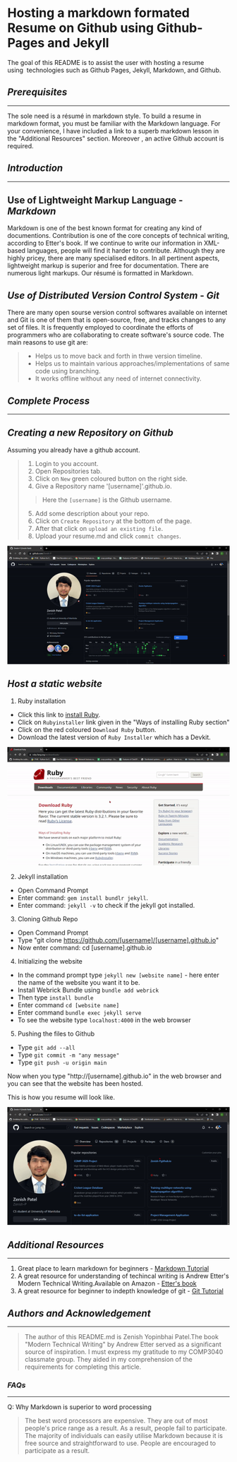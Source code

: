# **Hosting a markdown formated Resume on Github using Github-Pages and Jekyll**
The goal of this README is to assist the user with hosting a resume using  technologies such as Github Pages, Jekyll, Markdown, and Github.
## **_Prerequisites_**
---
The sole need is a résumé in markdown style. To build a resume in markdown format, you must be familiar with the Markdown language. For your convenience, I have included a link to a superb markdown lesson in the "Additional Resources" section. Moreover , an active Github account is required. 

## **_Introduction_**
---
## Use of Lightweight Markup Language - _Markdown_
Markdown is one of the best known format for creating any kind of documentions. Contribution is one of the core concepts of technical writing, according to Etter's book. If we continue to write our information in XML-based languages, people will find it harder to contribute. Although they are highly pricey, there are many specialised editors. In all pertinent aspects, lightweight markup is superior and free for documentation. There are numerous light markups. Our résumé is formatted in Markdown.
## _Use of Distributed Version Control System_ - _Git_
There are many open sourse version control softwares available on internet and Git is one of them that is open-source, free, and tracks changes to any set of files. It is frequently employed to coordinate the efforts of programmers who are collaborating to create software's source code. The main reasons to use git are:
>* Helps us to move back and forth in thwe version timeline.
>* Helps us to maintain various approaches/implementations of same code using branching.
>* It works offline without any need of internet connectivity.


## **_Complete Process_**
---
## _Creating a new Repository on Github_
Assuming you already have a github account. 
>1. Login to you account.
>2. Open Repositories tab.
>3. Click on `New` green coloured button on the right side.
>4. Give a Repository name '[username]'.github.io.
> > Here the `[username]` is the Github username.
>5. Add some description about your repo. 
>6. Click on `Create Repository` at the bottom of the page.
>7. After that click on `upload an existing file`.
>8. Upload your resume.md and click `commit changes`.

![Creating Repository - gif](/RepoCreationGIF.gif)
## _Host a static website_

1. Ruby installation
 * Click this link to [install Ruby](https://www.ruby-lang.org/en/downloads/).
 * Click on `Rubyinstaller` link given in the "Ways of installing Ruby section"
 * Click on the red coloured `Download Ruby` button.
 * Download the latest version of `Ruby Installer` which has a Devkit.

![DownloadingRuby-gif](/rubyDown.gif)

2. Jekyll installation
 * Open Command Prompt
 * Enter command: `gem install bundlr jekyll`.
 * Enter command: `jekyll -v` to check if the jekyll got installed.

3. Cloning Github Repo
 * Open Command Prompt
 * Type "git clone https://github.com/[username]/[username].github.io"
 * Now enter command: cd [username].github.io 

4. Initializing the website
 * In the command prompt type `jekyll new [website name]` - here enter the name of the website you want it to be.
 * Install Webrick Bundle using `bundle add webrick`
 * Then type `install bundle`
 * Enter command `cd [website name]`
 * Enter command `bundle exec jekyll serve` 
 * To see the website type `localhost:4000` in the web browser 

5. Pushing the files to Github
 * Type `git add --all` 
 * Type `git commit -m "any message"`
 * Type `git push -u origin main`

Now when you type "http://[username].github.io" in the web browser and you can see that the website has been hosted.

This is how you resume will look like. 

![resume.gif](/resume.gif)

## **_Additional Resources_**
-----------------------
1. Great place to learn markdown for beginners - [Markdown Tutorial](https://www.markdowntutorial.com/)
2. A great resource for understanding of techincal writing is Andrew Etter's Modern Technical Writing.Available on Amazon - [Etter's book](https://www.amazon.ca/Modern-Technical-Writing-Introduction-Documentation-ebook/dp/B01A2QL9SS)
3. A great resource for beginner to indepth knowledge of git - [Git Tutorial](https://www.w3schools.com/git/)


## **_Authors and Acknowledgement_**

---

>The author of this README.md is Zenish Yopinbhai Patel.The book "Modern Technical Writing" by Andrew Etter served as a significant source of inspiration. I must express my gratitude to my COMP3040 classmate group. They aided in my comprehension of the requirements for completing this article. 
 
### **_FAQs_**

---

Q: Why Markdown is superior to word processing
> The best word processors are expensive. They are out of most people's price range as a result. As a result, people fail to participate. The majority of individuals can easily utilise Markdown because it is free source and straightforward to use. People are encouraged to participate as a result.
